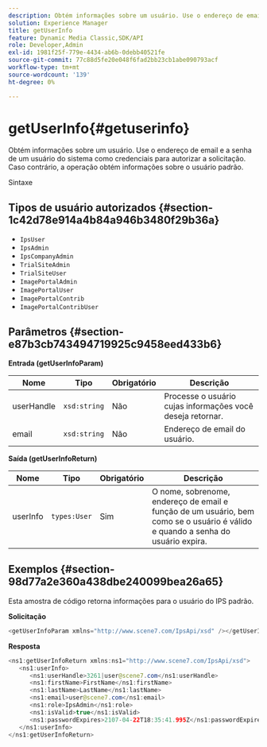 ```yaml
---
description: Obtém informações sobre um usuário. Use o endereço de email e a senha de um usuário do sistema como credenciais para autorizar a solicitação. Caso contrário, a operação obtém informações sobre o usuário padrão.
solution: Experience Manager
title: getUserInfo
feature: Dynamic Media Classic,SDK/API
role: Developer,Admin
exl-id: 1981f25f-779e-4434-ab6b-0debb40521fe
source-git-commit: 77c88d5fe20e048f6fad2bb23cb1abe090793acf
workflow-type: tm+mt
source-wordcount: '139'
ht-degree: 0%

---
```


# getUserInfo{#getuserinfo}

Obtém informações sobre um usuário. Use o endereço de email e a senha de um usuário do sistema como credenciais para autorizar a solicitação. Caso contrário, a operação obtém informações sobre o usuário padrão.

Sintaxe

## Tipos de usuário autorizados {#section-1c42d78e914a4b84a946b3480f29b36a}

* `IpsUser`
* `IpsAdmin`
* `IpsCompanyAdmin`
* `TrialSiteAdmin`
* `TrialSiteUser`
* `ImagePortalAdmin`
* `ImagePortalUser`
* `ImagePortalContrib`
* `ImagePortalContribUser`

## Parâmetros {#section-e87b3cb743494719925c9458eed433b6}

**Entrada (getUserInfoParam)**

| Nome | Tipo | Obrigatório | Descrição |
|---|---|---|---|
| userHandle | `xsd:string` | Não | Processe o usuário cujas informações você deseja retornar. |
| email | `xsd:string` | Não | Endereço de email do usuário. |

**Saída (getUserInfoReturn)**

| Nome | Tipo | Obrigatório | Descrição |
|---|---|---|---|
| userInfo | `types:User` | Sim | O nome, sobrenome, endereço de email e função de um usuário, bem como se o usuário é válido e quando a senha do usuário expira. |

## Exemplos {#section-98d77a2e360a438dbe240099bea26a65}

Esta amostra de código retorna informações para o usuário do IPS padrão.

**Solicitação**

```java
<getUserInfoParam xmlns="http://www.scene7.com/IpsApi/xsd" /></getUserInfoParam>
```

**Resposta**

```java
<ns1:getUserInfoReturn xmlns:ns1="http://www.scene7.com/IpsApi/xsd"> 
   <ns1:userInfo> 
      <ns1:userHandle>3261|user@scene7.com</ns1:userHandle> 
      <ns1:firstName>FirstName</ns1:firstName> 
      <ns1:lastName>LastName</ns1:lastName> 
      <ns1:email>user@scene7.com</ns1:email> 
      <ns1:role>IpsAdmin</ns1:role> 
      <ns1:isValid>true</ns1:isValid> 
      <ns1:passwordExpires>2107-04-22T18:35:41.995Z</ns1:passwordExpires> 
   </ns1:userInfo> 
</ns1:getUserInfoReturn>
```
